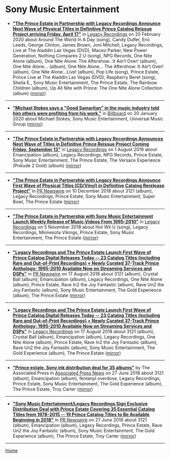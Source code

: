 # Sony Music Entertainment

 - [**"The Prince Estate in Partnership with Legacy Recordings Announce Next Wave of Physical Titles in Definitive Prince Catalog Reissue Project arriving Friday, April 17"**](https://www.legacyrecordings.com/2020/02/20/the-prince-estate-in-partnership-with-legacy-recordings-announce-next-wave-of-physical-titles-in-definitive-prince-catalog-reissue-project-arriving-friday-april-17/) in [Legacy Recordings](https://www.legacyrecordings.com/) on 20 February 2020 about Around The World In A Day (song), Candy Dulfer, Eric Leeds, George Clinton, James Brown, Joni Mitchell, Legacy Recordings, Live at The Aladdin Las Vegas (DVD), Maceo Parker, New Power Generation, Nothing Compares 2 U (song), NPG Records, One Nite Alone (album), One Nite Alone: The Aftershow…It Ain’t Over! (album), One Nite Alone… (album), One Nite Alone… The Aftershow: It Ain’t Over! (album), One Nite Alone…Live! (album), Pop Life (song), Prince Estate, Prince Live at The Aladdin Las Vegas (DVD), Raspberry Beret (song), Sheila E., Sony Music Entertainment, The Prince Estate, The Rainbow Children (album), Up All Nite with Prince: The One Nite Alone Collection (album) ([mirror](https://web.archive.org/web/*/https://www.legacyrecordings.com/2020/02/20/the-prince-estate-in-partnership-with-legacy-recordings-announce-next-wave-of-physical-titles-in-definitive-prince-catalog-reissue-project-arriving-friday-april-17/))

----

 - [**"Michael Stokes says a "Good Samaritan" in the music industry told him others were profiting from his work."**](https://www.billboard.com/articles/business/legal-and-management/8548153/michael-stokes-publishers-lawsuit) in [Billboard](https://www.billboard.com/) on 20 January 2020 about Michael Stokes, Sony Music Entertainment, Universal Music Group ([mirror](https://web.archive.org/web/*/https://www.billboard.com/articles/business/legal-and-management/8548153/michael-stokes-publishers-lawsuit))

----

 - [**"The Prince Estate in Partnership with Legacy Recordings Announces Next Wave of Titles in Definitive Prince Reissue Project Coming Friday, September 13"**](https://www.legacyrecordings.com/2019/08/01/the-prince-estate-in-partnership-with-legacy-recordings-announces-next-wave-of-titles-in-definitive-prince-reissue-project-coming-friday-september-13/) in [Legacy Recordings](https://www.legacyrecordings.com/) on 1 August 2019 about Emancipation (album), Legacy Recordings, NPG Records, Prince Estate, Sony Music Entertainment, The Prince Estate, The Versace Experience (Prelude 2 Gold) (album) ([mirror](https://web.archive.org/web/*/https://www.legacyrecordings.com/2019/08/01/the-prince-estate-in-partnership-with-legacy-recordings-announces-next-wave-of-titles-in-definitive-prince-reissue-project-coming-friday-september-13/))

----

 - [**"The Prince Estate in Partnership with Legacy Recordings Announce First Wave of Physical Titles (CD/Vinyl) in Definitive Catalog Rerelease Project"**](https://www.prnewswire.com/news-releases/the-prince-estate-in-partnership-with-legacy-recordings-announce-first-wave-of-physical-titles-cdvinyl-in-definitive-catalog-rerelease-project-300760870.html) in [PR Newswire](https://www.prnewswire.com/) on 10 December 2018 about 3121 (album), Legacy Recordings, Prince Estate, Sony Music Entertainment, Super Bowl, The Prince Estate ([mirror](https://web.archive.org/web/*/https://www.prnewswire.com/news-releases/the-prince-estate-in-partnership-with-legacy-recordings-announce-first-wave-of-physical-titles-cdvinyl-in-definitive-catalog-rerelease-project-300760870.html))

----

 - [**"The Prince Estate in Partnership with Sony Music Entertainment Launch Weekly Release of Music Videos From 1995-2010"**](https://www.legacyrecordings.com/2018/11/05/the-prince-estate-in-partnership-with-sony-music-entertainment-launch-weekly-release-of-music-videos-from-1995-2010/) in [Legacy Recordings](https://www.legacyrecordings.com/) on 5 November 2018 about Hot Wit U (song), Legacy Recordings, Minnesota Vikings, Prince Estate, Sony Music Entertainment, The Prince Estate ([mirror](https://web.archive.org/web/*/https://www.legacyrecordings.com/2018/11/05/the-prince-estate-in-partnership-with-sony-music-entertainment-launch-weekly-release-of-music-videos-from-1995-2010/))

----

 - [**"Legacy Recordings and The Prince Estate Launch First Wave of Prince Catalog Digital Releases Today -- 23 Catalog Titles (including Rare and Out-of-Print Recordings) + Newly Curated 37-Track Prince Anthology: 1995-2010 Available Now on Streaming Services and DSPs"**](https://www.prnewswire.com/news-releases/legacy-recordings-and-the-prince-estate-launch-first-wave-of-prince-catalog-digital-releases-today-300698544.html) in [PR Newswire](https://www.prnewswire.com/) on 17 August 2018 about 3121 (album), Crystal Ball (album), Emancipation (album), Legacy Recordings, One Nite Alone (album), Prince Estate, Rave In2 the Joy Fantastic (album), Rave Un2 the Joy Fantastic (album), Sony Music Entertainment, The Gold Experience (album), The Prince Estate ([mirror](https://web.archive.org/web/*/https://www.prnewswire.com/news-releases/legacy-recordings-and-the-prince-estate-launch-first-wave-of-prince-catalog-digital-releases-today-300698544.html))

----

 - [**"Legacy Recordings and The Prince Estate Launch First Wave of Prince Catalog Digital Releases Today -- 23 Catalog Titles (including Rare and Out-of-Print Recordings) + Newly Curated 37-Track Prince Anthology: 1995-2010 Available Now on Streaming Services and DSPs"**](https://www.legacyrecordings.com/2018/08/17/legacy-recordings-and-the-prince-estate-launch-first-wave-of-prince-catalog-digital-releases-today/) in [Legacy Recordings](https://www.legacyrecordings.com/) on 17 August 2018 about 3121 (album), Crystal Ball (album), Emancipation (album), Legacy Recordings, One Nite Alone (album), Prince Estate, Rave In2 the Joy Fantastic (album), Rave Un2 the Joy Fantastic (album), Sony Music Entertainment, The Gold Experience (album), The Prince Estate ([mirror](https://web.archive.org/web/*/https://www.legacyrecordings.com/2018/08/17/legacy-recordings-and-the-prince-estate-launch-first-wave-of-prince-catalog-digital-releases-today/))

----

 - [**"Prince estate, Sony ink distribution deal for 35 albums"**](https://apnews.com/3f346190027d4601a34fa81f7cf165a2) by The Associated Press in [Associated Press News](https://apnews.com/) on 27 June 2018 about 3121 (album), Emancipation (album), fentanyl overdose, Legacy Recordings, Prince Estate, Sony Music Entertainment, The Gold Experience (album), The Prince Estate, Troy Carter ([mirror](https://web.archive.org/web/*/https://apnews.com/3f346190027d4601a34fa81f7cf165a2))

----

 - [**"Sony Music Entertainment/Legacy Recordings Sign Exclusive Distribution Deal with Prince Estate Covering 35 Essential Catalog Titles from 1978-2015 -- 19 Prince Catalog Titles to Be Available Beginning in 2018"**](https://www.prnewswire.com/news-releases/sony-music-entertainmentlegacy-recordings-sign-exclusive-distribution-deal-with-prince-estate-covering-35-essential-catalog-titles-from-1978-2015-300672798.html) in [PR Newswire](https://www.prnewswire.com/) on 27 June 2018 about 3121 (album), Emancipation (album), Legacy Recordings, Prince Estate, Rave Un2 the Joy Fantastic (album), Sony Music Entertainment, The Gold Experience (album), The Prince Estate, Troy Carter ([mirror](https://web.archive.org/web/*/https://www.prnewswire.com/news-releases/sony-music-entertainmentlegacy-recordings-sign-exclusive-distribution-deal-with-prince-estate-covering-35-essential-catalog-titles-from-1978-2015-300672798.html))

----

[Home](../)
